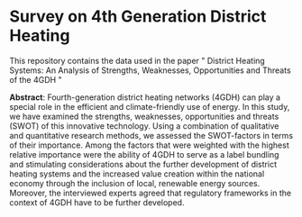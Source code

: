 # Survey on 4th Generation District Heating 
This repository contains the data used in the paper " District Heating Systems: An Analysis of Strengths, Weaknesses, Opportunities and Threats of the 4GDH "

**Abstract**:
Fourth-generation district heating networks (4GDH) can play a special role in the efficient and climate-friendly use of energy. In this study, we have examined the strengths, weaknesses, opportunities and threats (SWOT) of this innovative technology. Using a combination of qualitative and quantitative research methods, we assessed the SWOT-factors in terms of their importance. Among the factors that were weighted with the highest relative importance were the ability of 4GDH to serve as a label bundling and stimulating considerations about the further development of district heating systems and the increased value creation within the national economy through the inclusion of local, renewable energy sources. Moreover, the interviewed experts agreed that regulatory frameworks in the context of 4GDH have to be further developed.
